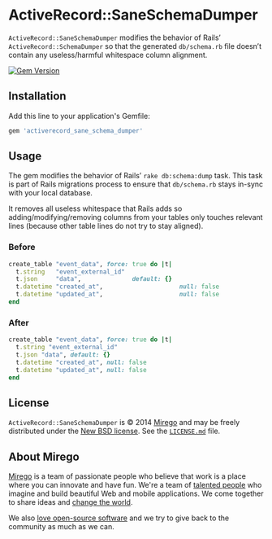 # ActiveRecord::SaneSchemaDumper

`ActiveRecord::SaneSchemaDumper` modifies the behavior of Rails’
`ActiveRecord::SchemaDumper` so that the generated `db/schema.rb` file doesn’t
contain any useless/harmful whitespace column alignment.

[![Gem Version](http://img.shields.io/gem/v/activerecord_sane_schema_dumper.svg)](https://rubygems.org/gems/activerecord_sane_schema_dumper)

## Installation

Add this line to your application's Gemfile:

```ruby
gem 'activerecord_sane_schema_dumper'
```

## Usage

The gem modifies the behavior of Rails’ `rake db:schema:dump` task. This task
is part of Rails migrations process to ensure that `db/schema.rb` stays in-sync
with your local database.

It removes all useless whitespace that Rails adds so adding/modifying/removing
columns from your tables only touches relevant lines (because other table lines
do not try to stay aligned).

### Before

```ruby
create_table "event_data", force: true do |t|
  t.string   "event_external_id"
  t.json     "data",              default: {}
  t.datetime "created_at",                     null: false
  t.datetime "updated_at",                     null: false
end
```

### After

```ruby
create_table "event_data", force: true do |t|
  t.string "event_external_id"
  t.json "data", default: {}
  t.datetime "created_at", null: false
  t.datetime "updated_at", null: false
end
```

## License

`ActiveRecord::SaneSchemaDumper` is © 2014 [Mirego](http://www.mirego.com) and may be freely distributed under the [New BSD license](http://opensource.org/licenses/BSD-3-Clause).  See the [`LICENSE.md`](https://github.com/mirego/activerecord_json_validator/blob/master/LICENSE.md) file.

## About Mirego

[Mirego](http://mirego.com) is a team of passionate people who believe that work is a place where you can innovate and have fun. We're a team of [talented people](http://life.mirego.com) who imagine and build beautiful Web and mobile applications. We come together to share ideas and [change the world](http://mirego.org).

We also [love open-source software](http://open.mirego.com) and we try to give back to the community as much as we can.
